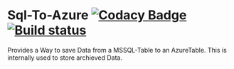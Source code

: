 # Sql-To-Azure [![Codacy Badge](https://api.codacy.com/project/badge/Grade/ef41e9449c664a4b8ff4d1045d667e99)](https://www.codacy.com/app/CKrowiorsch/Sql-To-Azure?utm_source=github.com&amp;utm_medium=referral&amp;utm_content=CKrowiorsch/Sql-To-Azure&amp;utm_campaign=Badge_Grade) [![Build status](https://ci.appveyor.com/api/projects/status/q4nb2jke6aom3imo/branch/master?svg=true)](https://ci.appveyor.com/project/ChristianKrowiorsch/sql-to-azure/branch/master)


Provides a Way to save Data from a MSSQL-Table to an AzureTable. This is internally used to store archieved Data.
